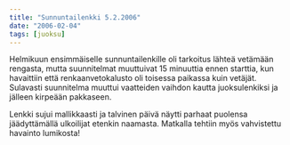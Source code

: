 ```yaml
---
title: "Sunnuntailenkki 5.2.2006"
date: "2006-02-04"
tags: [juoksu]
---
```


Helmikuun ensimmäiselle sunnuntailenkille oli tarkoitus lähteä vetämään
rengasta, mutta suunnitelmat muuttuivat 15 minuuttia ennen starttia, kun
havaittiin että renkaanvetokalusto oli toisessa paikassa kuin vetäjät.
Sulavasti suunnitelma muuttui vaatteiden vaihdon kautta juoksulenkiksi
ja jälleen kirpeään pakkaseen.

Lenkki sujui mallikkaasti ja talvinen päivä näytti parhaat puolensa
jäädyttämällä ulkoilijat etenkin naamasta. Matkalla tehtiin myös
vahvistettu havainto lumikosta!